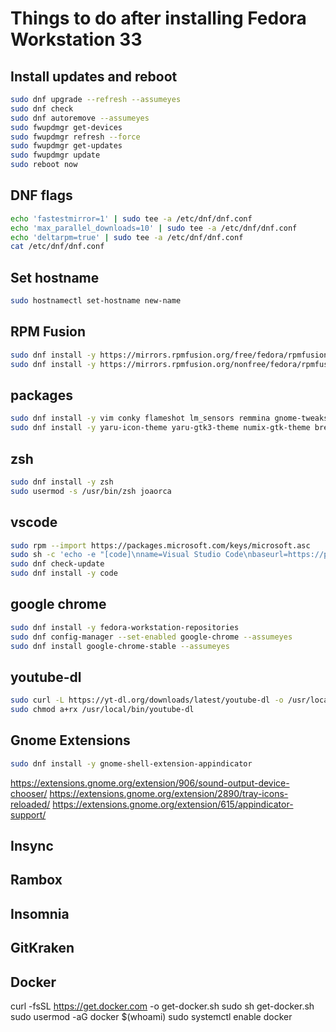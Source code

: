 # Things to do after installing Fedora Workstation 33

## Install updates and reboot
```bash
sudo dnf upgrade --refresh --assumeyes
sudo dnf check
sudo dnf autoremove --assumeyes
sudo fwupdmgr get-devices
sudo fwupdmgr refresh --force
sudo fwupdmgr get-updates
sudo fwupdmgr update
sudo reboot now
```

## DNF flags
```bash
echo 'fastestmirror=1' | sudo tee -a /etc/dnf/dnf.conf
echo 'max_parallel_downloads=10' | sudo tee -a /etc/dnf/dnf.conf
echo 'deltarpm=true' | sudo tee -a /etc/dnf/dnf.conf
cat /etc/dnf/dnf.conf
```

## Set hostname
```bash
sudo hostnamectl set-hostname new-name
```

## RPM Fusion
```bash
sudo dnf install -y https://mirrors.rpmfusion.org/free/fedora/rpmfusion-free-release-$(rpm -E %fedora).noarch.rpm
sudo dnf install -y https://mirrors.rpmfusion.org/nonfree/fedora/rpmfusion-nonfree-release-$(rpm -E %fedora).noarch.rpm
```

## packages
```bash
sudo dnf install -y vim conky flameshot lm_sensors remmina gnome-tweaks
sudo dnf install -y yaru-icon-theme yaru-gtk3-theme numix-gtk-theme breeze-cursor-theme
```

## zsh
```bash
sudo dnf install -y zsh
sudo usermod -s /usr/bin/zsh joaorca
```

## vscode
```bash
sudo rpm --import https://packages.microsoft.com/keys/microsoft.asc
sudo sh -c 'echo -e "[code]\nname=Visual Studio Code\nbaseurl=https://packages.microsoft.com/yumrepos/vscode\nenabled=1\ngpgcheck=1\ngpgkey=https://packages.microsoft.com/keys/microsoft.asc" > /etc/yum.repos.d/vscode.repo'
sudo dnf check-update
sudo dnf install -y code
```

## google chrome
```bash
sudo dnf install -y fedora-workstation-repositories
sudo dnf config-manager --set-enabled google-chrome --assumeyes
sudo dnf install google-chrome-stable --assumeyes
```

## youtube-dl
```bash
sudo curl -L https://yt-dl.org/downloads/latest/youtube-dl -o /usr/local/bin/youtube-dl 
sudo chmod a+rx /usr/local/bin/youtube-dl
```

## Gnome Extensions
```bash
sudo dnf install -y gnome-shell-extension-appindicator
```

https://extensions.gnome.org/extension/906/sound-output-device-chooser/
https://extensions.gnome.org/extension/2890/tray-icons-reloaded/
https://extensions.gnome.org/extension/615/appindicator-support/

## Insync

## Rambox

## Insomnia

## GitKraken

## Docker
curl -fsSL https://get.docker.com -o get-docker.sh
sudo sh get-docker.sh
sudo usermod -aG docker $(whoami)
sudo systemctl enable docker
